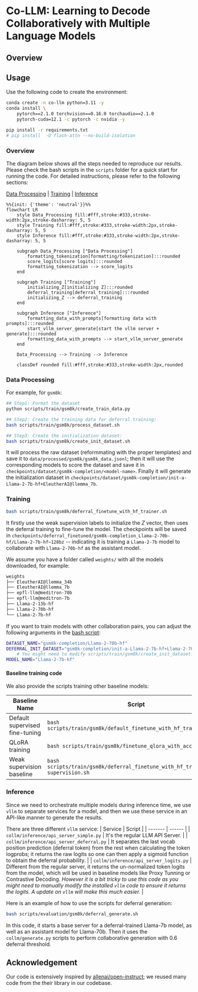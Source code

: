 # Co-LLM: Learning to Decode Collaboratively with Multiple Language Models

## Overview


## Usage 

Use the following code to create the environment:

```bash
conda create -n co-llm python=3.11 -y
conda install \
    pytorch==2.1.0 torchvision==0.16.0 torchaudio==2.1.0 
    pytorch-cuda=12.1 -c pytorch -c nvidia -y

pip install -r requirements.txt
# pip install  -U flash-attn --no-build-isolation
```

### Overview 

The diagram below shows all the steps needed to reproduce our results. Please check the bash scripts in the `scripts` folder for a quick start for running the code. For detailed instructions, please refer to the following sections: 

[Data Processing](#data-processing) | [Training](#training) | [Inference](#inference)

```mermaid
%%{init: {'theme': 'neutral'}}%%
flowchart LR
    style Data_Processing fill:#fff,stroke:#333,stroke-width:2px,stroke-dasharray: 5, 5
    style Training fill:#fff,stroke:#333,stroke-width:2px,stroke-dasharray: 5, 5
    style Inference fill:#fff,stroke:#333,stroke-width:2px,stroke-dasharray: 5, 5

    subgraph Data_Processing ["Data Processing"]
        formatting_tokenization[formatting/tokenization]:::rounded
        score_logits[score logits]:::rounded
        formatting_tokenization --> score_logits
    end

    subgraph Training ["Training"]
        initializing_Z[initializing Z]:::rounded
        deferral_training[deferral training]:::rounded
        initializing_Z --> deferral_training
    end

    subgraph Inference ["Inference"]
        formatting_data_with_prompts[formatting data with prompts]:::rounded
        start_vllm_server_generate[start the vllm server + generate]:::rounded
        formatting_data_with_prompts --> start_vllm_server_generate
    end

    Data_Processing --> Training --> Inference

    classDef rounded fill:#fff,stroke:#333,stroke-width:2px,rounded
```

### Data Processing  

For example, for `gsm8k`: 

```bash
## Step1: Format the dataset 
python scripts/train/gsm8k/create_train_data.py

## Step2: Create the training data for deferral training: 
bash scripts/train/gsm8k/process_dataset.sh

## Step3: Create the initialization dataset: 
bash scripts/train/gsm8k/create_init_dataset.sh
```

It will process the raw dataset (reformmating with the proper templates) and save it to `data/processed/gsm8k/gsm8k_data.jsonl`; 
then it will use the corresponding models to score the dataset and save it in `checkpoints/dataset/gsm8k-completion/<model-name>`.
Finally it will generate the initialization dataset in `checkpoints/dataset/gsm8k-completion/init-a-Llama-2-7b-hf+EleutherAI@llemma_7b`. 

### Training 

```bash
bash scripts/train/gsm8k/deferral_finetune_with_hf_trainer.sh
```

It firstly use the weak supervision labels to initialize the $Z$ vector, then uses the deferral training to fine-tune the model.
The checkpoints will be saved in `checkpoints/deferral_finetuned/gsm8k-completion_Llama-2-70b-hf/Llama-2-7b-hf~128bz` -- indicating it is training a `Llama-2-7b` model to collaborate with `Llama-2-70b-hf` as the assistant model.

We assume you have a folder called `weights/` with all the models downloaded, for example: 
```bash
weights
├── EleutherAI@llemma_34b
├── EleutherAI@llemma_7b
├── epfl-llm@meditron-70b
├── epfl-llm@meditron-7b
├── Llama-2-13b-hf
├── Llama-2-70b-hf
└── Llama-2-7b-hf
```

If you want to train models with other collaboration pairs, you can adjust the following arguments in the [bash script](scripts/train/gsm8k/deferral_finetune_with_hf_trainer.sh): 
```bash
DATASET_NAME="gsm8k-completion/Llama-2-70b-hf"                               # <--- The static dataset for the assistant model 
DEFERRAL_INIT_DATASET="gsm8k-completion/init-a-Llama-2-7b-hf+Llama-2-70b-hf" # <--- The initialization dataset 
    # You might need to modify scripts/train/gsm8k/create_init_dataset.sh to create the initialization data 
MODEL_NAME="Llama-2-7b-hf"                                                   # <--- The base model being trained
```

#### Baseline training code

We also provide the scripts training other baseline models:  

| Baseline Name                  | Script                                                                           |
| ------------------------------ | -------------------------------------------------------------------------------- |
| Default supervised fine-tuning | `bash scripts/train/gsm8k/default_finetune_with_hf_trainer.sh`                   |
| QLoRA training                 | `bash scripts/train/gsm8k/finetune_qlora_with_accelerate.sh`                     |
| Weak supervision baseline      | `bash scripts/train/gsm8k/deferral_finetune_with_hf_trainer_weak-supervision.sh` |


### Inference 

Since we need to orchestrate multiple models during inference time, we use `vllm` to separate services for a model, and then we use these service in an API-like manner to generate the results. 

There are three different `vllm` service: 
| Service | Script |
| ------- | ------ |
| `collm/inference/api_server_simple.py`  | It's the regular LLM API Server. |
| `collm/inference/api_server_deferral.py`  | It separates the last vocab position prediction (deferral token) from the rest when calculating the token logprobs; it returns the raw logits so one can then apply a sigmoid function to obtain the deferral probability. |
| `collm/inference/api_server_logits.py`  | Different from the regular server, it returns the un-normalized token logits from the model, which will be used in baseline models like Proxy Tunning or Contrastive Decoding. *However it is a bit tricky to use this code as you might need to manually modify the installed `vllm` code to ensure it returns the logits. A update on `vllm` will make this much easier.*  | 

Here is an example of how to use the scripts for deferral generation: 
```bash
bash scripts/evaluation/gsm8k/deferral_generate.sh
```
In this code, it starts a base server for a deferral-trained Llama-7b model, as well as an assistant model for Llama-70b. Then it uses the `collm/generate.py` scripts to perform collaborative generation with 0.6 deferral threshold. 


## Acknowledgement 

Our code is extensively inspired by [allenai/open-instruct](https://github.com/allenai/open-instruct); we reused many code from the their library in our codebase.
